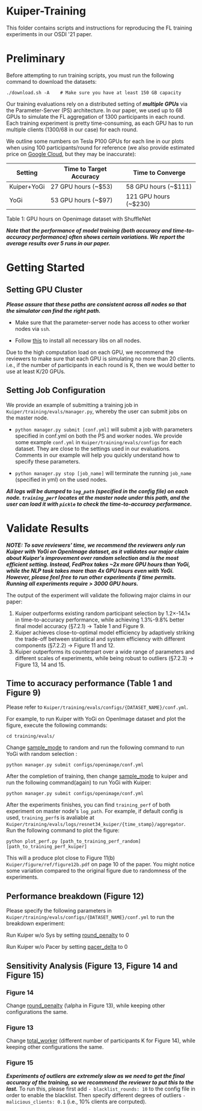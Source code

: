 # Kuiper-Training

This folder contains scripts and instructions for reproducing the FL training experiments in our OSDI '21 paper.

# Preliminary

Before attempting to run training scripts, you must run the following command to download the datasets:

```
./download.sh -A    # Make sure you have at least 150 GB capacity
```

Our training evaluations rely on a distributed setting of ***multiple GPUs*** via the Parameter-Server (PS) architecture. 
In our paper, we used up to 68 GPUs to simulate the FL aggregation of 1300 participants in each round. 
Each training experiment is pretty time-consuming, as each GPU has to run multiple clients (1300/68 in our case) for each round. 

We outline some numbers on Tesla P100 GPUs for each line in our plots when using 100 participants/round for reference (we also provide estimated price on [Google Cloud](https://cloud.google.com/products/calculator), but they may be inaccurate): 

| Setting      | Time to Target Accuracy  | Time to Converge |
| ----------- | ----------- | ----------- |
| Kuiper+YoGi      | 27  GPU hours (~$53)    |    58 GPU hours (~$111)   |
| YoGi             | 53  GPU hours (~$97)     |    121  GPU hours (~$230) |

Table 1: GPU hours on Openimage dataset with ShuffleNet

***Note that the performance of model training (both accuracy and time-to-accuracy performance) often shows certain variations. We report the average results over 5 runs in our paper.***
<!-- We spent more than 6000 GPU hours on our evaluations. -->

# Getting Started 


## Setting GPU Cluster

***Please assure that these paths are consistent across all nodes so that the simulator can find the right path.***

- Make sure that the parameter-server node has access to other worker nodes via ```ssh```. 

- Follow [this](https://github.com/SymbioticLab/Kuiper#getting-started) to install all necessary libs on all nodes.

Due to the high computation load on each GPU, we recommend the reviewers to make sure that each GPU is simulating no more than 20 clients. i.e., if the number of participants in each round is K, then we would better to use at least K/20 GPUs. 

## Setting Job Configuration

We provide an example of submitting a training job in ```Kuiper/training/evals/manager.py```, whereby the user can submit jobs on the master node. 

- ```python manager.py submit [conf.yml]``` will submit a job with parameters specified in conf.yml on both the PS and worker nodes. 
We provide some example ```conf.yml``` in ```Kuiper/training/evals/configs``` for each dataset. 
They are close to the settings used in our evaluations. Comments in our example will help you quickly understand how to specify these parameters. 

- ```python manager.py stop [job_name]``` will terminate the running ```job_name``` (specified in yml) on the used nodes. 


***All logs will be dumped to ```log_path``` (specified in the config file) on each node. 
```training_perf``` locates at the master node under this path, and the user can load it with ```pickle``` to check the time-to-accuracy performance.***
<!-- We also provide a script to plot this result ```python plot_openimage.py PATH_OF_training_perf_1 PATH_OF_training_perf_2```. This will save the performance in ```time_to_acc.pdf```. -->

# Validate Results

***NOTE: To save reviewers' time, we recommend the reviewers only run Kuiper with YoGi on OpenImage dataset, as it validates our major claim about Kuiper's improvement over random selection and is the most efficient setting. Instead, FedProx takes ~2x more GPU hours than YoGi, while the NLP task takes more than 4x GPU hours even with YoGi. However, please feel free to run other experiments if time permits. Running all experiments require > 3000 GPU hours.***

The output of the experiment will validate the following major claims in our paper:
1. Kuiper outperforms existing random participant selection by 1.2×-14.1× in time-to-accuracy performance, while achieving 1.3%-9.8% better final model accuracy (§7.2.1) -> Table 1 and Figure 9.
2. Kuiper achieves close-to-optimal model efficiency by adaptively striking the trade-off between statistical and system efficiency with different components (§7.2.2) -> Figure 11 and 12.
3. Kuiper outperforms its counterpart over a wide range of parameters and different scales of experiments, while being robust to outliers (§7.2.3) -> Figure 13, 14 and 15.

## Time to accuracy performance (Table 1 and Figure 9)

Please refer to ```Kuiper/training/evals/configs/{DATASET_NAME}/conf.yml```.  

For example, to run Kuiper with YoGi on OpenImage dataset and plot the figure, execute the following commands:

```
cd training/evals/
```

Change [sample_mode](https://github.com/SymbioticLab/Kuiper/blob/master/training/evals/configs/openimage/conf.yml#L37) to random and run the following command to run YoGi with random selection : 
```
python manager.py submit configs/openimage/conf.yml 
```

After the completion of training, then change [sample_mode](https://github.com/SymbioticLab/Kuiper/blob/master/training/evals/configs/openimage/conf.yml#L37) to kuiper and run the following command(again) to run YoGi with Kuiper: 
```
python manager.py submit configs/openimage/conf.yml 
```

After the experiments finishes, you can find `training_perf` of both experiment on master node's `log_path`. For example, if default config is used, `training_perf`s is avaliable at `Kuiper/training/evals/logs/resnet34_kuiper/{time_stamp}/aggregator`. Run the following command to plot the figure: 
```
python plot_perf.py [path_to_training_perf_random] [path_to_training_perf_kuiper] 
```

This will a produce plot close to Figure 11(b) `Kuiper/figure/ref/figure12b.pdf` on page 10 of the paper. You might notice some variation compared to the original figure due to randomness of the experiments.

## Performance breakdown (Figure 12)

Please specify the following parameters in ```Kuiper/training/evals/configs/{DATASET_NAME}/conf.yml``` to run the breakdown experiment:  

Run Kuiper w/o Sys by setting [round_penalty](https://github.com/SymbioticLab/Kuiper/blob/master/training/evals/configs/openimage/conf.yml#L40) to 0

Run Kuiper w/o Pacer by setting [pacer_delta](https://github.com/SymbioticLab/Kuiper/blob/master/training/evals/configs/openimage/conf.yml#L44) to 0

## Sensitivity Analysis (Figure 13, Figure 14 and Figure 15)

### Figure 14 

Change [round_penalty](https://github.com/SymbioticLab/Kuiper/blob/master/training/evals/configs/openimage/conf.yml#L40) (\alpha in Figure 13), while keeping other configurations the same. 

### Figure 13

Change [total_worker](https://github.com/SymbioticLab/Kuiper/blob/master/training/evals/configs/speech/conf.yml#L32) (different number of participants K for Figure 14), while keeping other configurations the same. 

### Figure 15

***Experiments of outliers are extremely slow as we need to get the final accuracy of the training, so we recommend the reviewer to put this to the last.***
To run this, please first add ```- blacklist_rounds: 10``` to the config file in order to enable the blacklist. Then specify different degrees of outliers ```- malicious_clients: 0.1``` (i.e., 10% clients are corrputed). 

